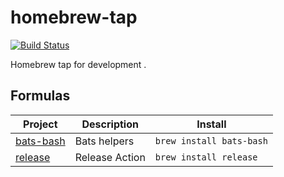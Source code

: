 # homebrew-tap

[![Build Status](https://github.com/bizeu/homebrew-tap/workflows/main/badge.svg)](https://github.com/bizeu/homebrew-tap/actions/workflows/main.yaml)

 Homebrew tap for development .

## Formulas
<!-- project_table_start -->
| Project                                         | Description    | Install                  |
|-------------------------------------------------|----------------|--------------------------|
| [bats-bash](https://github.com/bizeu/bats.bash) | Bats helpers   | `brew install bats-bash` |
| [release](https://github.com/bizeu/release)     | Release Action | `brew install release`   |
<!-- project_table_end -->
